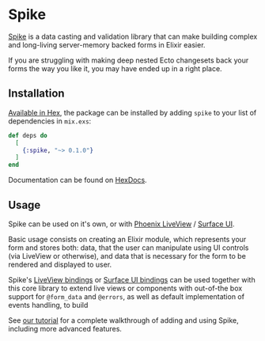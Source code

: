# Spike

[Spike](https://github.com/hubertlepicki/spike) is a data casting and
validation library that can make building complex and long-living
server-memory backed forms in Elixir easier.

If you are struggling with making deep nested Ecto changesets back your forms
the way you like it, you may have ended up in a right place.

## Installation

[Available in Hex](https://hex.pm/packages/spike), the package can be installed
by adding `spike` to your list of dependencies in `mix.exs`:

```elixir
def deps do
  [
    {:spike, "~> 0.1.0"}
  ]
end
```

Documentation can be found on [HexDocs](https://hexdocs.pm/spike).

## Usage

Spike can be used on it's own, or with
[Phoenix LiveView](https://github.com/phoenixframework/phoenix_live_view) /
[Surface UI](https://surface-ui.org/).

Basic usage consists on creating an Elixir module, which represents your form
and stores both: data, that the user can manipulate using UI controls
(via LiveView or otherwise), and data that is necessary for the form to be
rendered and displayed to user.

Spike's [LiveView bindings](https://github.com/hubertlepicki/spike-liveview) or
[Surface UI bindings](https://github.com/hubertlepicki/spike-surface) can be
used together with this core library to extend live views or components with
out-of-the box support for `@form_data` and `@errors`, as well as default
implementation of events handling, to build

See [our tutorial](tutorial.md) for a complete walkthrough of adding and using
Spike, including more advanced features.

